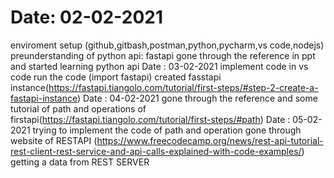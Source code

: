 # Date: 02-02-2021 
enviroment setup (github,gitbash,postman,python,pycharm,vs code,nodejs)
preunderstanding of python api:
fastapi 
gone through the reference in ppt and started learning python api
Date : 03-02-2021
implement code in vs code
run the code (import fastapi)
created fasstapi instance(https://fastapi.tiangolo.com/tutorial/first-steps/#step-2-create-a-fastapi-instance)
Date : 04-02-2021
gone through the reference and some tutorial of path and operations of firstapi(https://fastapi.tiangolo.com/tutorial/first-steps/#path)
Date : 05-02-2021
trying to implement the code of path and operation
gone through website of RESTAPI (https://www.freecodecamp.org/news/rest-api-tutorial-rest-client-rest-service-and-api-calls-explained-with-code-examples/)
getting a data from REST SERVER






